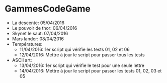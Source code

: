 # GammesCodeGame

* La descente: 05/04/2016
* Le pouvoir de thor: 06/04/2016
* Skynet le saut: 07/04/2016 
* Mars lander: 08/04/2016
* Températures:
   * 11/04/2016: 1er script qui vérifie les tests 01, 02 et 06
   * 12/04/2016: Mettre à jour le script pour passer tous les tests
* ASCII art:
   * 13/04/2016: 1er script qui vérifie le test pour une seule lettre
   * 14/04/2016: Mettre à jour le script pour passer les tests 01, 02, 03 et 05
